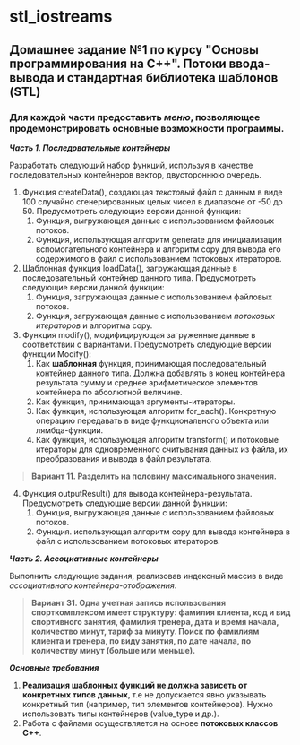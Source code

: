 # stl_iostreams
## Домашнее задание №1 по курсу "Основы программирования на C++". Потоки ввода-вывода и стандартная библиотека шаблонов (STL)

### Для каждой части предоставить *меню*, позволяющее продемонстрировать основные возможности программы.


__*Часть 1. Последовательные контейнеры*__

Разработать следующий набор функций, используя в качестве последовательных контейнеров вектор, двустороннюю очередь.

1. Функция createData(), создающая *текстовый* файл с данным в виде 100 случайно сгенерированных целых чисел в диапазоне от -50 до 50. Предусмотреть следующие версии данной функции:
   1. Функция, выгружающая данные с использованием файловых потоков.
   2. Функция, использующая алгоритм generate для инициализации вспомогательного контейнера и алгоритм copy для вывода его содержимого в файл с использованием потоковых итераторов.
2. Шаблонная функция loadData(), загружающая данные в последовательный контейнер данного типа. Предусмотреть следующие версии данной функции:
   1. Функция, загружающая данные с использованием файловых потоков.
   2. Функция, загружающая данные с использованием *потоковых итераторов* и алгоритма copy.
3. Функция modify(), модифицирующая загруженные данные в соответствии с вариантами. Предусмотреть следующие версии функции Modify():
   1. Как __шаблонная__ функция, принимающая последовательный контейнер данного типа. Должна добавлять в конец контейнера результата сумму и среднее арифметическое элементов контейнера по абсолютной величине.
   2. Как функция, принимающая аргументы-итераторы.
   3. Как функция, использующая алгоритм for_each(). Конкретную операцию передавать в виде функционального объекта или лямбда-функции. 
   4. Как функция, использующая алгоритм transform() и потоковые итераторы для одновременного считывания данных из файла, их преобразования и вывода в файл результата.

> __Вариант 11. Разделить на половину максимального значения.__

4. Функция outputResult() для вывода контейнера-результата. Предусмотреть следующие версии данной функции:
   1. Функция, выгружающая данные с использованием файловых потоков.
   2. Функция. использующая алгоритм copy для вывода контейнера в файл с использованием потоковых итераторов.

__*Часть 2. Ассоциативные контейнеры*__

Выполнить следующие задания, реализовав индексный массив в виде *ассоциативного контейнера-отображения*.

> __Вариант 31. Одна учетная запись использования спорткомплексом имеет структуру: фамилия клиента, код и вид спортивного занятия, фамилия тренера, дата и время начала, количество минут, тариф за минуту. Поиск по фамилиям клиента и тренера, по виду занятия, по дате начала, по количеству минут (больше или меньше).__

__*Основные требования*__

1. __Реализация шаблонных функций не должна зависеть от конкретных типов данных__, т.е не допускается явно указывать конкретный тип (например, тип элементов контейнеров). Нужно использовать типы контейнеров (value_type и др.).
2. Работа с файлами осуществляется на основе __потоковых классов C++__.
